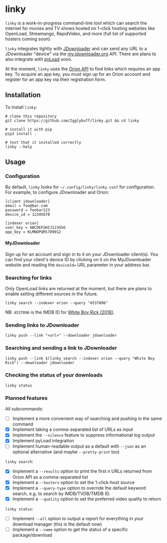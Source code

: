 # linky

`linky` is a work-in-progress command-line tool which can search the internet for movies and TV shows hosted on 1-click hosting websites like OpenLoad, Streamango, RapidVideo, and more (full list of supported hosters coming soon).

`linky` integrates tightly with [JDownloader](http://jdownloader.org/) and can send any URL to a JDownloader "device" via the [my.jdownloader.org](https://my.jdownloader.org/) API. There are plans to also integrate with [pyLoad](https://pyload.net/) soon.

At the moment, `linky` uses the [Orion API](https://orionoid.com/) to find links which requires an app key. To acquire an app key, you must sign up for an Orion account and register for an app key via their registration form.

## Installation
To install `linky`:

```
# clone this repository
git clone https://github.com/Igglybuff/linky.git && cd linky

# install it with pip
pip3 install .

# test that it installed correctly
linky --help
``` 

## Usage
### Configuration
By default, `linky` looks for `~/.config/linky/linky.conf` for configuration. For example, to configure JDownloader and Orion:

```
[client jdownloader]
email = foo@bar.com
password = foobar123
device_id = 12345678

[indexer orion]
user_key = ABCDEFGHIJ123456
app_key = KLMNOPQRS789012
```

#### MyJDownloader
Sign up for an account and sign in to it on your JDownloader client(s). You can find your client's device ID by clicking on it on the MyJDownloader website and reading the `deviceId=` URL parameter in your address bar.

### Searching for links
Only OpenLoad links are returned at the moment, but there are plans to enable setting different sources in the future.

`linky search --indexer orion --query "4537896"`

NB: `4537896` is the IMDB ID for [White Boy Rick (2018)](https://www.imdb.com/title/tt4537896/?ref_=fn_al_tt_1).

### Sending links to JDownloader

`linky push --link "<url>" --downloader jdownloader`

### Searching and sending a link to JDownloader

`linky push --link $(linky search --indexer orion --query "White Boy Rick") --downloader jdownloader`

### Checking the status of your downloads

`linky status`

### Planned features
All subcommands:
- [ ] Implement a more convenient way of searching and pushing in the same command
- [x] Implement taking a comma-separated list of URLs as input
- [x] Implement the `--silence` feature to suppress informational log output
- [x] Implement pyLoad integration
- [ ] Implement human-readable output as a default with `--json` as an optional alternative (and maybe `--pretty-print` too)

`linky search`:
- [x] Implement a `--results` option to print the first n URLs returned from Orion API as a comma-separated list
- [x] Implement a `--hosters` option to set the 1-click-host source
- [x] Implement a `--query-type` option to override the default keyword search, e.g. to search by IMDB/TVDB/TMDB ID.
- [x] Implement a `--quality` option to set the preferred video quality to return

`linky status`:
- [ ] Implement `--all` option to output a report for everything in your download manager (this is the default now)
- [ ] Implement a `--name` option to get the status of a specific package/download